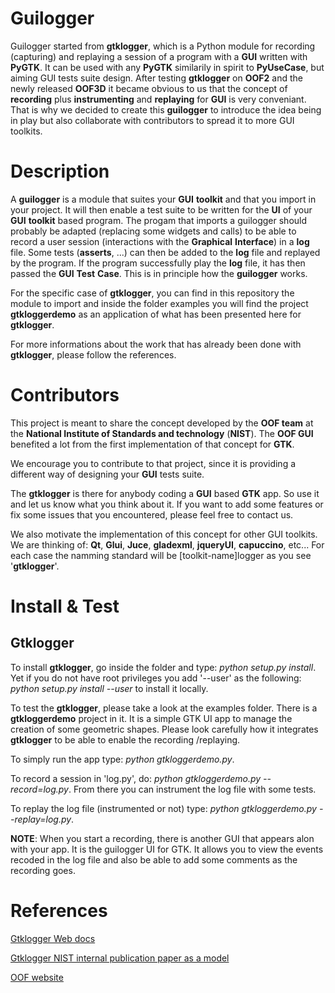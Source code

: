 Guilogger
=========
Guilogger started from __gtklogger__, which is a Python module for recording (capturing) and
replaying a session of a program with a __GUI__ written with __PyGTK__. It can be used with any
__PyGTK__ similarily in spirit to __PyUseCase__, but aiming GUI tests suite design. After testing
__gtklogger__ on __OOF2__ and the newly released __OOF3D__ it became obvious to us that the
concept of __recording__ plus __instrumenting__ and __replaying__ for __GUI__ is very conveniant. 
That is why we decided  to create this __guilogger__ to introduce the idea being in play but also
 collaborate with contributors to spread it to more GUI toolkits.


Description
===========
A __guilogger__ is a module that suites your __GUI__ __toolkit__ and that you import in your project.
It will then enable a test suite to be written for the __UI__ of your __GUI__ __toolkit__ based program.
The progam that imports a guilogger should probably be adapted (replacing some widgets and calls)
to be able to record a user session (interactions with the __Graphical__ __Interface__) in a __log__ file.
Some tests (__asserts__, ...) can then be added to the __log__ file and replayed by the program. If the 
program successfully play the __log__ file, it has then passed the __GUI__ __Test__ __Case__. This is in
principle how the __guilogger__ works.

For the specific case of __gtklogger__, you can find in this repository the module to import and inside
the folder examples you will find the project __gtkloggerdemo__ as an application of what has been presented
here for __gtklogger__.

For more informations about the work that has already been done with __gtklogger__, please follow the 
references.


Contributors
============
This project is meant to share the concept developed by the __OOF team__ at the __National Institute
of Standards and technology__ (__NIST__). The __OOF GUI__ benefited a lot from the first implementation
of that concept for __GTK__.

We encourage you to contribute to that project, since it is providing a different way of designing 
your __GUI__ tests suite.

The __gtklogger__ is there for anybody coding a __GUI__ based __GTK__ app. So use it and let us know what you
think about it. If you want to add some features or fix some issues that you encountered, please
feel free to contact us.

We also motivate the implementation of this concept for other GUI toolkits. We are thinking of:
__Qt__, __Glui__, __Juce__, __gladexml__, __jqueryUI__, __capuccino__, etc...
For each case the namming standard will be [toolkit-name]logger as you see '__gtklogger__'.


Install & Test
==================

Gtklogger
---------
To install __gtklogger__, go inside the folder and type: *python setup.py install*. Yet if you do not have root
privileges you add '--user' as the following: *python setup.py install --user* to install it locally.

To test the __gtklogger__, please take a look at the examples folder. There is a __gtkloggerdemo__ project in it.
It is a simple GTK UI app to manage the creation of some geometric shapes. Please look carefully how it
integrates __gtklogger__ to be able to enable the recording /replaying.

To simply run the app type: *python gtkloggerdemo.py*.

To record a session in 'log.py', do: *python gtkloggerdemo.py --record=log.py*.
From there you can instrument the log file with some tests.

To replay the log file (instrumented or not) type: *python gtkloggerdemo.py --replay=log.py*.

__NOTE__: When you start a recording, there is another GUI that appears alon with your app. It is the 
guilogger UI for GTK. It allows you to view the events recoded in the log file and also be able to add
 some comments as the recording goes.


References
==========

[Gtklogger Web docs](http://www.ctcms.nist.gov/oof/gtklogger/#docs)

[Gtklogger NIST internal publication paper as a model](gui_testing.pdf)

[OOF website](http://www.ctcms.nist.gov/oof/)